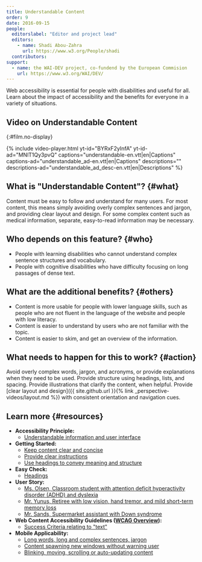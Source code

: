 ```yaml
---
title: Understandable Content
order: 9
date: 2016-09-15
people:
  editorslabel: "Editor and project lead"
  editors:
    - name: Shadi Abou-Zahra
      url: https://www.w3.org/People/shadi
  contributors:
support:
  - name: the WAI-DEV project, co-fundend by the European Commision
    url: https://www.w3.org/WAI/DEV/
---
```


Web accessibility is essential for people with disabilities and useful
for all. Learn about the impact of accessibility and the benefits for
everyone in a variety of situations.

## Video on Understandable Content
{:#film.no-display}

{% include video-player.html
    yt-id="BYRxF2yInfA"
    yt-id-ad="MNlT1Qy3pvQ"
    captions="understandable-en.vtt|en|Captions"
    captions-ad="understandable_ad-en.vtt|en|Captions"
    descriptions=""
    descriptions-ad="understandable_ad_desc-en.vtt|en|Descriptions"
%}

What is "Understandable Content"? {#what}
---------------------------------

Content must be easy to follow and understand for many users. For most
content, this means simply avoiding overly complex sentences and jargon,
and providing clear layout and design. For some complex content such as
medical information, separate, easy-to-read information may be
necessary.

Who depends on this feature? {#who}
----------------------------

-   People with learning disabilities who cannot understand complex
    sentence structures and vocabulary.
-   People with cognitive disabilities who have difficulty focusing on
    long passages of dense text.

What are the additional benefits? {#others}
---------------------------------

-   Content is more usable for people with lower language skills, such
    as people who are not fluent in the language of the website and
    people with low literacy.
-   Content is easier to understand by users who are not familiar with
    the topic.
-   Content is easier to skim, and get an overview of the information.

What needs to happen for this to work? {#action}
--------------------------------------

Avoid overly complex words, jargon, and acronyms, or provide
explanations when they need to be used. Provide structure using
headings, lists, and spacing. Provide illustrations that clarify the
content, when helpful. Provide [clear layout and design]({{ site.github.url }}{% link _perspective-videos/layout.md %})
with consistent orientation and navigation cues.

Learn more {#resources}
----------

-   **Accessibility Principle:**
    -   [Understandable information and user
        interface](https://www.w3.org/WAI/intro/people-use-web/principles#understandable)
-   **Getting Started:**
    -   [Keep content clear and
        concise](https://www.w3.org/WAI/gettingstarted/tips/writing.html#keep-content-clear-and-concise)
    -   [Provide clear
        instructions](https://www.w3.org/WAI/gettingstarted/tips/writing.html#provide-clear-instructions)
    -   [Use headings to convey meaning and
        structure](https://www.w3.org/WAI/gettingstarted/tips/writing.html#use-headings-to-convey-meaning-and-structure)
-   **Easy Check:**
    -   [Headings](https://www.w3.org/WAI/eval/preliminary#headings)
-   **User Story:**
    -   [Ms. Olsen, Classroom student with attention deficit
        hyperactivity disorder (ADHD) and
        dyslexia](https://www.w3.org/WAI/intro/people-use-web/stories.html#classroomstudent)
    -   [Mr. Yunus, Retiree with low vision, hand tremor, and mild
        short-term memory
        loss](https://www.w3.org/WAI/intro/people-use-web/stories.html#retiree)
    -   [Mr. Sands, Supermarket assistant with Down
        syndrome](https://www.w3.org/WAI/intro/people-use-web/stories.html#supermarketassistant)
-   **Web Content Accessibility Guidelines ([WCAG
    Overview](https://www.w3.org/WAI/intro/wcag)):**
    -   [Success Criteria relating to
        "text"](https://www.w3.org/WAI/WCAG20/quickref/?tags=text)
-   **Mobile Applicability:**
    -   [Long words, long and complex sentences,
        jargon](https://www.w3.org/WAI/mobile/experiences.html#complex)
    -   [Content spawning new windows without warning
        user](https://www.w3.org/WAI/mobile/experiences.html#popups)
    -   [Blinking, moving, scrolling or auto-updating
        content](https://www.w3.org/WAI/mobile/experiences.html#dynamic)

